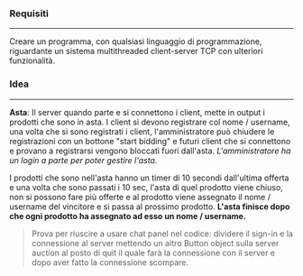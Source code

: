 ### Requisiti
---
Creare un programma, con qualsiasi linguaggio di programmazione, riguardante un sistema multithreaded client-server TCP con ulteriori funzionalità.
### Idea
---
**Asta**: 
Il server quando parte e si connettono i client, mette in output i prodotti che sono in asta. I client si devono registrare col nome / username, una volta che si sono registrati i client, l'amministratore può chiudere le registrazioni con un bottone "start bidding" e futuri client che si connettono e provano a registrarsi vengono bloccati fuori dall'asta.
*L'amministratore ha un login a parte per poter gestire l'asta.*

I prodotti che sono nell'asta hanno un timer di 10 secondi dall'ultima offerta e una volta che sono passati i 10 sec, l'asta di quel prodotto viene chiuso, non si possono fare più offerte e al prodotto viene assegnato il nome / username del vincitore e si passa al prossimo prodotto.
**L'asta finisce dopo che ogni prodotto ha assegnato ad esso un nome / username.**

> Prova per riuscire a usare chat panel nel codice: dividere il sign-in e la connessione al server mettendo un altro Button object sulla server auction al posto di quit il quale farà la connessione con il server e dopo aver fatto la connessione scompare.
